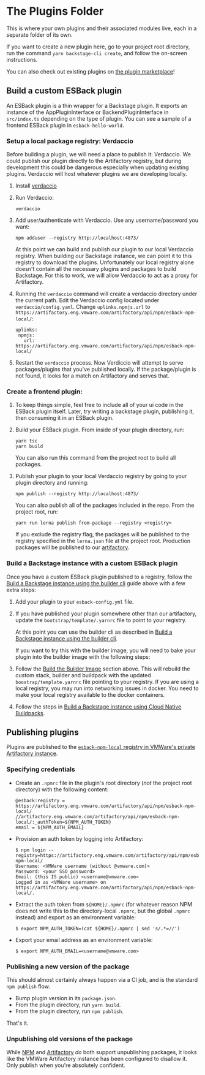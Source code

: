 # The Plugins Folder

This is where your own plugins and their associated modules live, each in a
separate folder of its own.

If you want to create a new plugin here, go to your project root directory, run
the command `yarn backstage-cli create`, and follow the on-screen instructions.

You can also check out existing plugins on [the plugin marketplace](https://backstage.io/plugins)!

## Build a custom ESBack plugin

An ESBack plugin is a thin wrapper for a Backstage plugin.
It exports an instance of the AppPluginInterface or BackendPluginInterface in `src/index.ts` depending on the type of plugin.
You can see a sample of a frontend ESBack plugin in `esback-hello-world`.

### Setup a local package registry: Verdaccio

Before building a plugin, we will need a place to publish it: Verdaccio.
We could publish our plugin directly to the Artifactory registry, but during development this could be dangerous especially when updating existing plugins.
Verdaccio will host whatever plugins we are developing locally.

1.  Install [verdaccio](https://verdaccio.org/)

1.  Run Verdaccio:

    ```
    verdaccio
    ```

1.  Add user/authenticate with Verdaccio. Use any username/password you want:

    ```
    npm adduser --registry http://localhost:4873/
    ```

    At this point we can build and publish our plugin to our local Verdaccio registry.
    When building our Backstage instance, we can point it to this registry to download the plugins.
    Unfortunately our local registry alone doesn't contain all the necessary plugins and packages to build Backstage.
    For this to work, we will allow Verdaccio to act as a proxy for Artifactory.

1.  Running the `verdaccio` command will create a verdaccio directory under the current path.
    Edit the Verdaccio config located under `verdaccio/config.yaml`.
    Change `uplinks.npmjs.url` to `https://artifactory.eng.vmware.com/artifactory/api/npm/esback-npm-local/`:

    ```
    uplinks:
     npmjs:
       url: https://artifactory.eng.vmware.com/artifactory/api/npm/esback-npm-local/
    ```

1.  Restart the `verdaccio` process.
    Now Verdiccio will attempt to serve packages/plugins that you've published locally.
    If the package/plugin is not found, it looks for a match on Artifactory and serves that.

### Create a frontend plugin:

1.  To keep things simple, feel free to include all of your ui code in the ESBack plugin itself.
    Later, try writing a backstage plugin, publishing it, then consuming it in an ESBack plugin.

1.  Build your ESBack plugin. From inside of your plugin directory, run:

    ```
    yarn tsc
    yarn build
    ```

    You can also run this command from the project root to build all packages.

1.  Publish your plugin to your local Verdaccio registry by going to your plugin directory and running:

    ```
    npm publish --registry http://localhost:4873/
    ```

    You can also publish all of the packages included in the repo.
    From the project root, run:

    ```
    yarn run lerna publish from-package --registry <registry>
    ```

    If you exclude the registry flag, the packages will be published to the registry specified in the `lerna.json` file at the project root.
    Production packages will be published to our [artifactory](https://artifactory.eng.vmware.com/artifactory/api/npm/esback-npm-local/).

### Build a Backstage instance with a custom ESBack plugin

Once you have a custom ESBack plugin published to a registry, follow the [Build a Backstage instance using the builder cli](https://gitlab.eng.vmware.com/esback/tools/-/blob/main/README.md#build-a-backstage-instance-using-the-builder-cli) guide above with a few extra steps:

1.  Add your plugin to your `esback-config.yml` file.

1.  If you have published your plugin somewhere other than our artifactory, update the `bootstrap/template/.yarnrc` file to point to your registry.

    At this point you can use the builder cli as described in [Build a Backstage instance using the builder cli](https://gitlab.eng.vmware.com/esback/tools/-/blob/main/README.md#build-a-backstage-instance-using-the-builder-cli).

    If you want to try this with the builder image, you will need to bake your plugin into the builder image with the following steps:

1.  Follow the [Build the Builder Image](https://gitlab.eng.vmware.com/esback/tools/-/blob/main/README.md#making-changes) section above.
    This will rebuild the custom stack, builder and buildpack with the updated `boostrap/template.yarnrc` file pointing to your registry.
    If you are using a local registry, you may run into networking issues in docker.
    You need to make your local registry available to the docker containers.

1.  Follow the steps in [Build a Backstage instance using Cloud Native Buildpacks](#build-a-backstage-instance-using-cloud-native-buildpacks).

## Publishing plugins

Plugins are published to the [`esback-npm-local` registry in VMWare's private Artifactory
instance](https://artifactory.eng.vmware.com/ui/repos/tree/General/esback-npm-local).

### Specifying credentials

- Create an `.npmrc` file in the plugin's root directory (_not_ the project root directory) with the following content:
  ```
  @esback:registry = https://artifactory.eng.vmware.com/artifactory/api/npm/esback-npm-local/
  //artifactory.eng.vmware.com/artifactory/api/npm/esback-npm-local/:_authToken=${NPM_AUTH_TOKEN}
  email = ${NPM_AUTH_EMAIL}
  ```
- Provision an auth token by logging into Artifactory:
  ```shell
  $ npm login --registry=https://artifactory.eng.vmware.com/artifactory/api/npm/esback-npm-local/
  Username: <VMWare username (without @vmware.com)>
  Password: <your SSO password>
  Email: (this IS public) <username@vmware.com>
  Logged in as <VMWare username> on https://artifactory.eng.vmware.com/artifactory/api/npm/esback-npm-local/.
  ```
- Extract the auth token from `${HOME}/.npmrc` (for whatever reason NPM does not write this to the directory-local `.npmrc`, but the global `.npmrc` instead) and export as an environment variable:
  ```shell
  $ export NPM_AUTH_TOKEN=(cat ${HOME}/.npmrc | sed 's/.*=//')
  ```
- Export your email address as an environment variable:
  ```shell
  $ export NPM_AUTH_EMAIL=<username@vmware.com>
  ```

### Publishing a new version of the package

This should almost certainly always happen via a CI job, and is the standard `npm publish` flow.

- Bump plugin version in its `package.json`.
- From the plugin directory, run `yarn build`.
- From the plugin directory, run `npm publish`.

That's it.

### Unpublishing old versions of the package

While [NPM](https://docs.npmjs.com/cli/v8/commands/npm-unpublish) and [Artifactory](https://www.jfrog.com/confluence/display/JFROG/Manipulating+Artifacts#ManipulatingArtifacts-DeletingaSingleItem)
_do_ both support unpublishing packages, it looks like the VMWare Artifactory instance has been configured to disallow it. Only publish when you're absolutely confident.
